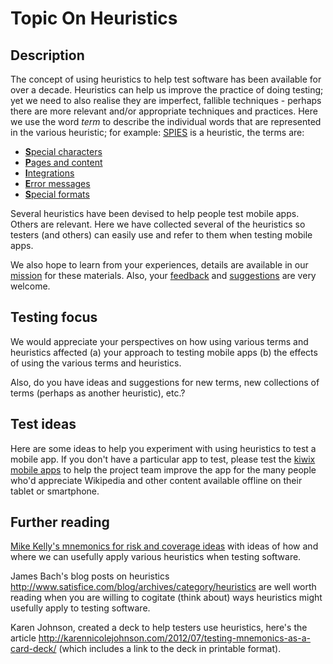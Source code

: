 # Topic On Heuristics
## Description
The concept of using heuristics to help test software has been available for over a decade. Heuristics can help us improve the practice of doing testing; yet we need to also realise they are imperfect, fallible techniques - perhaps there are more relevant and/or appropriate techniques and practices. Here we use the word *term* to describe the individual words that are represented in the various heuristic; for example:
[SPIES](spies.md) is a heuristic, the terms are:

* [**S**pecial characters](special_characters.md)
* [**P**ages and content](pages_and_content.md)
* [**I**ntegrations](integrations.md)
* [**E**rror messages](errors.md)
* [**S**pecial formats](special_formats.md)

Several heuristics have been devised to help people test mobile apps. Others are relevant. Here we have collected several of the heuristics so testers (and others) can easily use and refer to them when testing mobile apps.

We also hope to learn from your experiences, details are available in our [mission](mission.md) for these materials. Also, your [feedback](feedback.md) and [suggestions](suggestions.md) are very welcome.
## Testing focus
We would appreciate your perspectives on how using various terms and heuristics affected (a) your approach to testing mobile apps (b) the effects of using the various terms and heuristics.

Also, do you have ideas and suggestions for new terms, new collections of terms (perhaps as another heuristic), etc.?
## Test ideas
Here are some ideas to help you experiment with using heuristics to test a mobile app. If you don't have a particular app to test, please test the [kiwix mobile apps](kiwix_mobile_apps.md) to help the project team improve the app for the many people who'd appreciate Wikipedia and other content available offline on their tablet or smartphone.
## Further reading
[Mike Kelly's mnemonics for risk and coverage ideas](mnemonics_for_risk_and_coverage_ideas.md) with ideas of how and where we can usefully apply various heuristics when testing software.

James Bach's blog posts on heuristics <http://www.satisfice.com/blog/archives/category/heuristics> are well worth reading when you are willing to cogitate (think about) ways heuristics might usefully apply to testing software.

Karen Johnson, created a deck to help testers use heuristics, here's the article <http://karennicolejohnson.com/2012/07/testing-mnemonics-as-a-card-deck/> (which includes a link to the deck in printable format).
